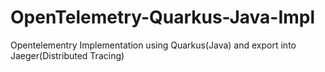 # OpenTelemetry-Quarkus-Java-Impl
Opentelementry Implementation using Quarkus(Java) and export into Jaeger(Distributed Tracing)
